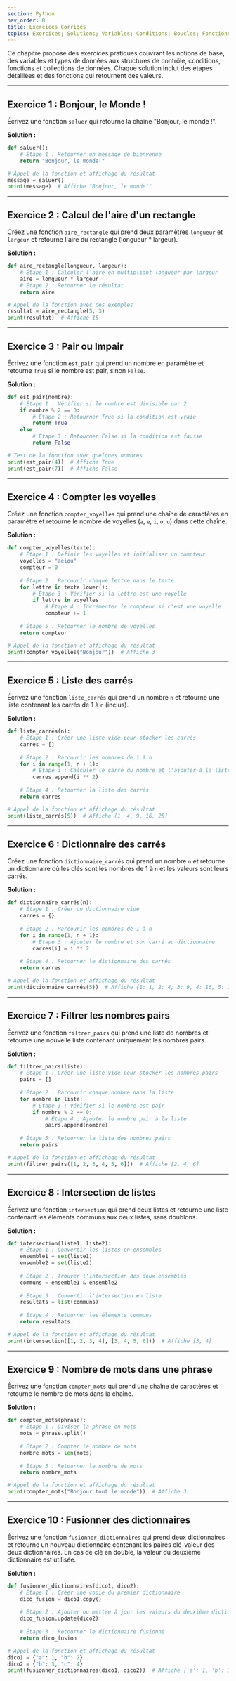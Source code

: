 ```yaml
---
section: Python
nav_order: 8
title: Exercices Corrigés
topics: Exercices; Solutions; Variables; Conditions; Boucles; Fonctions; Collections de données
---
```


Ce chapitre propose des exercices pratiques couvrant les notions de base, des variables et types de données aux structures de contrôle, conditions, fonctions et collections de données. Chaque solution inclut des étapes détaillées et des fonctions qui retournent des valeurs.

---

## Exercice 1 : Bonjour, le Monde !

Écrivez une fonction `saluer` qui retourne la chaîne "Bonjour, le monde !".

**Solution :**

```python
def saluer():
    # Étape 1 : Retourner un message de bienvenue
    return "Bonjour, le monde!"

# Appel de la fonction et affichage du résultat
message = saluer()
print(message)  # Affiche "Bonjour, le monde!"
```

---

## Exercice 2 : Calcul de l'aire d'un rectangle

Créez une fonction `aire_rectangle` qui prend deux paramètres `longueur` et `largeur` et retourne l'aire du rectangle (longueur * largeur).

**Solution :**

```python
def aire_rectangle(longueur, largeur):
    # Étape 1 : Calculer l'aire en multipliant longueur par largeur
    aire = longueur * largeur
    # Étape 2 : Retourner le résultat
    return aire

# Appel de la fonction avec des exemples
resultat = aire_rectangle(5, 3)
print(resultat)  # Affiche 15
```

---

## Exercice 3 : Pair ou Impair

Écrivez une fonction `est_pair` qui prend un nombre en paramètre et retourne `True` si le nombre est pair, sinon `False`.

**Solution :**

```python
def est_pair(nombre):
    # Étape 1 : Vérifier si le nombre est divisible par 2
    if nombre % 2 == 0:
        # Étape 2 : Retourner True si la condition est vraie
        return True
    else:
        # Étape 3 : Retourner False si la condition est fausse
        return False

# Test de la fonction avec quelques nombres
print(est_pair(4))  # Affiche True
print(est_pair(7))  # Affiche False
```

---

## Exercice 4 : Compter les voyelles

Créez une fonction `compter_voyelles` qui prend une chaîne de caractères en paramètre et retourne le nombre de voyelles (`a`, `e`, `i`, `o`, `u`) dans cette chaîne.

**Solution :**

```python
def compter_voyelles(texte):
    # Étape 1 : Définir les voyelles et initialiser un compteur
    voyelles = "aeiou"
    compteur = 0
    
    # Étape 2 : Parcourir chaque lettre dans le texte
    for lettre in texte.lower():
        # Étape 3 : Vérifier si la lettre est une voyelle
        if lettre in voyelles:
            # Étape 4 : Incrémenter le compteur si c'est une voyelle
            compteur += 1
    
    # Étape 5 : Retourner le nombre de voyelles
    return compteur

# Appel de la fonction et affichage du résultat
print(compter_voyelles("Bonjour"))  # Affiche 3
```

---

## Exercice 5 : Liste des carrés

Écrivez une fonction `liste_carrés` qui prend un nombre `n` et retourne une liste contenant les carrés de 1 à `n` (inclus).

**Solution :**

```python
def liste_carrés(n):
    # Étape 1 : Créer une liste vide pour stocker les carrés
    carres = []
    
    # Étape 2 : Parcourir les nombres de 1 à n
    for i in range(1, n + 1):
        # Étape 3 : Calculer le carré du nombre et l'ajouter à la liste
        carres.append(i ** 2)
    
    # Étape 4 : Retourner la liste des carrés
    return carres

# Appel de la fonction et affichage du résultat
print(liste_carrés(5))  # Affiche [1, 4, 9, 16, 25]
```

---

## Exercice 6 : Dictionnaire des carrés

Créez une fonction `dictionnaire_carrés` qui prend un nombre `n` et retourne un dictionnaire où les clés sont les nombres de 1 à `n` et les valeurs sont leurs carrés.

**Solution :**

```python
def dictionnaire_carrés(n):
    # Étape 1 : Créer un dictionnaire vide
    carres = {}
    
    # Étape 2 : Parcourir les nombres de 1 à n
    for i in range(1, n + 1):
        # Étape 3 : Ajouter le nombre et son carré au dictionnaire
        carres[i] = i ** 2
    
    # Étape 4 : Retourner le dictionnaire des carrés
    return carres

# Appel de la fonction et affichage du résultat
print(dictionnaire_carrés(5))  # Affiche {1: 1, 2: 4, 3: 9, 4: 16, 5: 25}
```

---

## Exercice 7 : Filtrer les nombres pairs

Écrivez une fonction `filtrer_pairs` qui prend une liste de nombres et retourne une nouvelle liste contenant uniquement les nombres pairs.

**Solution :**

```python
def filtrer_pairs(liste):
    # Étape 1 : Créer une liste vide pour stocker les nombres pairs
    pairs = []
    
    # Étape 2 : Parcourir chaque nombre dans la liste
    for nombre in liste:
        # Étape 3 : Vérifier si le nombre est pair
        if nombre % 2 == 0:
            # Étape 4 : Ajouter le nombre pair à la liste
            pairs.append(nombre)
    
    # Étape 5 : Retourner la liste des nombres pairs
    return pairs

# Appel de la fonction et affichage du résultat
print(filtrer_pairs([1, 2, 3, 4, 5, 6]))  # Affiche [2, 4, 6]
```

---

## Exercice 8 : Intersection de listes

Écrivez une fonction `intersection` qui prend deux listes et retourne une liste contenant les éléments communs aux deux listes, sans doublons.

**Solution :**

```python
def intersection(liste1, liste2):
    # Étape 1 : Convertir les listes en ensembles
    ensemble1 = set(liste1)
    ensemble2 = set(liste2)
    
    # Étape 2 : Trouver l'intersection des deux ensembles
    communs = ensemble1 & ensemble2
    
    # Étape 3 : Convertir l'intersection en liste
    resultats = list(communs)
    
    # Étape 4 : Retourner les éléments communs
    return resultats

# Appel de la fonction et affichage du résultat
print(intersection([1, 2, 3, 4], [3, 4, 5, 6]))  # Affiche [3, 4]
```

---

## Exercice 9 : Nombre de mots dans une phrase

Écrivez une fonction `compter_mots` qui prend une chaîne de caractères et retourne le nombre de mots dans la chaîne.

**Solution :**

```python
def compter_mots(phrase):
    # Étape 1 : Diviser la phrase en mots
    mots = phrase.split()
    
    # Étape 2 : Compter le nombre de mots
    nombre_mots = len(mots)
    
    # Étape 3 : Retourner le nombre de mots
    return nombre_mots

# Appel de la fonction et affichage du résultat
print(compter_mots("Bonjour tout le monde"))  # Affiche 3
```

---

## Exercice 10 : Fusionner des dictionnaires

Écrivez une fonction `fusionner_dictionnaires` qui prend deux dictionnaires et retourne un nouveau dictionnaire contenant les paires clé-valeur des deux dictionnaires. En cas de clé en double, la valeur du deuxième dictionnaire est utilisée.

**Solution :**

```python
def fusionner_dictionnaires(dico1, dico2):
    # Étape 1 : Créer une copie du premier dictionnaire
    dico_fusion = dico1.copy()
    
    # Étape 2 : Ajouter ou mettre à jour les valeurs du deuxième dictionnaire
    dico_fusion.update(dico2)
    
    # Étape 3 : Retourner le dictionnaire fusionné
    return dico_fusion

# Appel de la fonction et affichage du résultat
dico1 = {"a": 1, "b": 2}
dico2 = {"b": 3, "c": 4}
print(fusionner_dictionnaires(dico1, dico2))  # Affiche {'a': 1, 'b': 3, 'c': 4}
```
